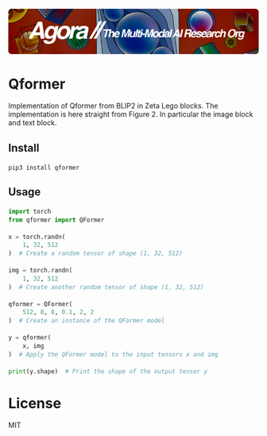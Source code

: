 [![Multi-Modality](agorabanner.png)](https://discord.gg/qUtxnK2NMf)


# Qformer
Implementation of Qformer from BLIP2 in Zeta Lego blocks. The implementation is here straight from Figure 2. In particular the image block and text block.

## Install
`pip3 install qformer`


## Usage
```python
import torch
from qformer import QFormer

x = torch.randn(
    1, 32, 512
)  # Create a random tensor of shape (1, 32, 512)

img = torch.randn(
    1, 32, 512
)  # Create another random tensor of shape (1, 32, 512)

qformer = QFormer(
    512, 8, 8, 0.1, 2, 2
)  # Create an instance of the QFormer model

y = qformer(
    x, img
)  # Apply the QFormer model to the input tensors x and img

print(y.shape)  # Print the shape of the output tensor y


```


# License
MIT



